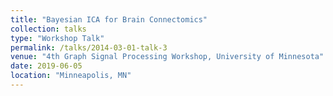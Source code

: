```yaml
---
title: "Bayesian ICA for Brain Connectomics"
collection: talks
type: "Workshop Talk"
permalink: /talks/2014-03-01-talk-3
venue: "4th Graph Signal Processing Workshop, University of Minnesota"
date: 2019-06-05
location: "Minneapolis, MN"
---
```



